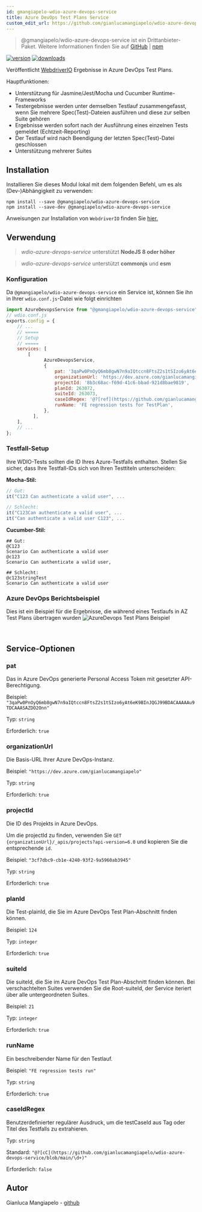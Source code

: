 ```yaml
---
id: gmangiapelo-wdio-azure-devops-service
title: Azure DevOps Test Plans Service
custom_edit_url: https://github.com/gianlucamangiapelo/wdio-azure-devops-service/edit/main/README.md
---
```



> @gmangiapelo/wdio-azure-devops-service ist ein Drittanbieter-Paket. Weitere Informationen finden Sie auf [GitHub](https://github.com/gianlucamangiapelo/wdio-azure-devops-service) | [npm](https://www.npmjs.com/package/@gmangiapelo/wdio-azure-devops-service)

[![version](https://img.shields.io/npm/v/@gmangiapelo/wdio-azure-devops-service.svg)](https://www.npmjs.com/package/@gmangiapelo/wdio-azure-devops-service)
[![downloads](https://img.shields.io/npm/dt/@gmangiapelo/wdio-azure-devops-service.svg)](https://www.npmjs.com/package/@gmangiapelo/wdio-azure-devops-service)

Veröffentlicht [WebdriverIO](https://webdriver.io/) Ergebnisse in Azure DevOps Test Plans.

Hauptfunktionen:

* Unterstützung für Jasmine/Jest/Mocha und Cucumber Runtime-Frameworks
* Testergebnisse werden unter demselben Testlauf zusammengefasst, wenn Sie mehrere Spec(Test)-Dateien ausführen und diese zur selben Suite gehören
* Ergebnisse werden sofort nach der Ausführung eines einzelnen Tests gemeldet (Echtzeit-Reporting)
* Der Testlauf wird nach Beendigung der letzten Spec(Test)-Datei geschlossen
* Unterstützung mehrerer Suites


## Installation

Installieren Sie dieses Modul lokal mit dem folgenden Befehl, um es als (Dev-)Abhängigkeit zu verwenden:

```shell
npm install --save @gmangiapelo/wdio-azure-devops-service
npm install --save-dev @gmangiapelo/wdio-azure-devops-service
```

Anweisungen zur Installation von `WebdriverIO` finden Sie [hier.](https://webdriver.io/docs/gettingstarted)

## Verwendung

> _wdio-azure-devops-service_ unterstützt **NodeJS 8 oder höher**

> _wdio-azure-devops-service_ unterstützt **commonjs** und **esm**

### Konfiguration

Da `@gmangiapelo/wdio-azure-devops-service` ein Service ist, können Sie ihn in Ihrer `wdio.conf.js`-Datei wie folgt einrichten

```js
import AzureDevopsService from "@gmangiapelo/wdio-azure-devops-service";
// wdio.conf.js
exports.config = {
    // ...
    // =====
    // Setup
    // =====
    services: [
        [
              AzureDevopsService,
              {
                  pat: '3qaPw0PnOyQ6mb8gwN7n9aIQtccn8FtsZ2s1tSIzo6yAt6eK9BInJQGJ99BDACAAAAAu9TDCAAASAZDO2Onn',
                  organizationUrl: 'https://dev.azure.com/gianlucamangiapelo',
                  projectId: '8b3c68ac-f69d-41c6-bbad-921d8bae9819',
                  planId: 263072,
                  suiteId: 263073,
                  caseIdRegex: '@?[ref](https://github.com/gianlucamangiapelo/wdio-azure-devops-service/blob/main/\\d+)',
                  runName: 'FE regression tests for TestPlan',
              },
          ],
    ],
    // ...
};
```

### Testfall-Setup

Ihre WDIO-Tests sollten die ID Ihres Azure-Testfalls enthalten. Stellen Sie sicher, dass Ihre Testfall-IDs sich von Ihren Testtiteln unterscheiden:

**Mocha-Stil:**
```Javascript
// Gut:
it("C123 Can authenticate a valid user", ...

// Schlecht:
it("C123Can authenticate a valid user", ...
it("Can authenticate a valid user C123", ...
```

**Cucumber-Stil:**
```Gherkin
## Gut:
@C123
Scenario Can authenticate a valid user
@c123
Scenario Can authenticate a valid user,

## Schlecht:
@c123stringTest
Scenario Can authenticate a valid user
```

### Azure DevOps Berichtsbeispiel

Dies ist ein Beispiel für die Ergebnisse, die während eines Testlaufs in AZ Test Plans übertragen wurden
![AzureDevops Test Plans Beispiel](https://github.com/gianlucamangiapelo/wdio-azure-devops-service/blob/main/./img/AZ-DevOps-example.png)

<br />

## Service-Optionen

### pat

Das in Azure DevOps generierte Personal Access Token mit gesetzter API-Berechtigung.

Beispiel: `"3qaPw0PnOyQ6mb8gwN7n9aIQtccn8FtsZ2s1tSIzo6yAt6eK9BInJQGJ99BDACAAAAAu9TDCAAASAZDO2Onn"`

Typ: `string`

Erforderlich: `true`

### organizationUrl

Die Basis-URL Ihrer Azure DevOps-Instanz.

Beispiel: `"https://dev.azure.com/gianlucamangiapelo"`

Typ: `string`

Erforderlich: `true`

### projectId

Die ID des Projekts in Azure DevOps.

Um die projectId zu finden, verwenden Sie `GET {organizationUrl}/_apis/projects?api-version=6.0` und kopieren Sie die entsprechende `id`.

Beispiel: `"3cf7dbc9-cb1e-4240-93f2-9a5960ab3945"`

Typ: `string`

Erforderlich: `true`

### planId

Die Test-plainId, die Sie im Azure DevOps Test Plan-Abschnitt finden können.

Beispiel: `124`

Typ: `integer`

Erforderlich: `true`

### suiteId

Die suiteId, die Sie im Azure DevOps Test Plan-Abschnitt finden können. Bei verschachtelten Suites verwenden Sie die Root-suiteId, der Service iteriert über alle untergeordneten Suites.

Beispiel: `21`

Typ: `integer`

Erforderlich: `true`

### runName

Ein beschreibender Name für den Testlauf.

Beispiel: `"FE regression tests run"`

Typ: `string`

Erforderlich: `true`

### caseIdRegex

Benutzerdefinierter regulärer Ausdruck, um die testCaseId aus Tag oder Titel des Testfalls zu extrahieren.

Typ: `string`

Standard: `"@?[cC](https://github.com/gianlucamangiapelo/wdio-azure-devops-service/blob/main/\d+)"`

Erforderlich: `false`

## Autor
Gianluca Mangiapelo - [github](https://github.com/gianlucamangiapelo)